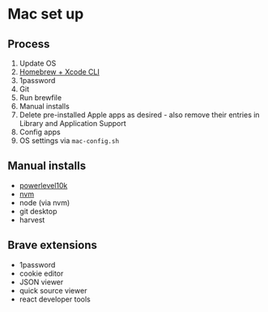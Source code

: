 # Mac set up

## Process

1. Update OS
2. [Homebrew + Xcode CLI](https://mac.install.guide/commandlinetools/3)
3. 1password
4. Git
5. Run brewfile
6. Manual installs
7. Delete pre-installed Apple apps as desired - also remove their entries in Library and Application Support
8. Config apps
9. OS settings via `mac-config.sh`

## Manual installs

- [powerlevel10k](https://www.warp.dev/blog/how-to-set-up-powerlevel10k-on-warp)
- [nvm](https://github.com/nvm-sh/nvm?tab=readme-ov-file#installing-and-updating)
- node (via nvm)
- git desktop
- harvest

## Brave extensions

- 1password
- cookie editor
- JSON viewer
- quick source viewer
- react developer tools

